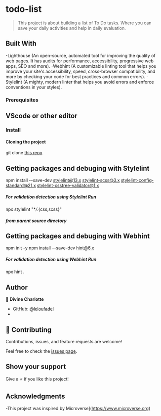 # todo-list

> This project is about building a list of To Do tasks. Where you can save your daily activities and help in daily evaluation.

## Built With

-Lighthouse (An open-source, automated tool for improving the quality of web pages. It has audits for performance, accessibility, progressive web apps, SEO and more).
-Webhint (A customizable linting tool that helps you improve your site's accessibility, speed, cross-browser compatibility, and more by checking your code for best practices and common errors).
-Stylelint (A mighty, modern linter that helps you avoid errors and enforce conventions in your styles).

### Prerequisites

## VScode or other editor

### Install

#### Cloning the project



git clone [this repo](git@github.com:leloufadel/todo-list-Project.git) 

## Getting packages and debuging with Stylelint

npm install --save-dev stylelint@13.x stylelint-scss@3.x stylelint-config-standard@21.x stylelint-csstree-validator@1.x

##### For validation detection using Stylelint Run

npx stylelint "\*_/_.{css,scss}"

##### from parent source directory

## Getting packages and debuging with Webhint

npm init -y
npm install --save-dev hint@6.x

##### For validation detection using Webhint Run

npx hint .

## Author

👤 **Divine Charlotte**

- GitHub: [@leloufadel](https://github.com/leloufadel)
- 

## 🤝 Contributing

Contributions, issues, and feature requests are welcome!

Feel free to check the [issues page](https://github.com/leloufadel/todo-list-Project/issues).

## Show your support

Give a ⭐️ if you like this project!

## Acknowledgments

-This project was inspired by Microverse](https://www.microverse.org)


